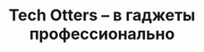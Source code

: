 ---
title: "Tech Otters – в гаджеты профессионально"
description: "Пишут технические специалисты с реальным опытом: инструкции, диагностика и ремонт. Проект независим, без рекламы и спонсоров."
keywords: ["ремонт гаджетов", "инструкции", "обзоры техники", "диагностика", "технические специалисты", "без рекламы", "инженерный подход"]
url: "/"
---